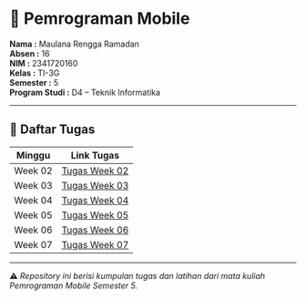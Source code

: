 # 📱 Pemrograman Mobile  

**Nama  :** Maulana Rengga Ramadan  
**Absen  :** 16  
**NIM   :** 2341720160  
**Kelas :** TI-3G  
**Semester :** 5  
**Program Studi :** D4 – Teknik Informatika

---

## 📂 Daftar Tugas

| Minggu | Link Tugas                                                                 |
|--------|-----------------------------------------------------------------------------|
| Week 02 | [Tugas Week 02](https://github.com/mlnrengga/Mob-Prog_Semester-5/tree/main/Week_02) |
| Week 03 | [Tugas Week 03](https://github.com/mlnrengga/Mob-Prog_Semester-5/tree/main/Week_03) |
| Week 04 | [Tugas Week 04](https://github.com/mlnrengga/Mob-Prog_Semester-5/tree/main/Week_04) |
| Week 05 | [Tugas Week 05](https://github.com/mlnrengga/Mob-Prog_Semester-5/tree/main/Week_05) |
| Week 06 | [Tugas Week 06](https://github.com/mlnrengga/Mob-Prog_Semester-5/tree/main/Week_06) |
| Week 07 | [Tugas Week 07](https://github.com/mlnrengga/Mob-Prog_Semester-5/tree/main/Week_07) |

---

⚠️ *Repository ini berisi kumpulan tugas dan latihan dari mata kuliah Pemrograman Mobile Semester 5.*  